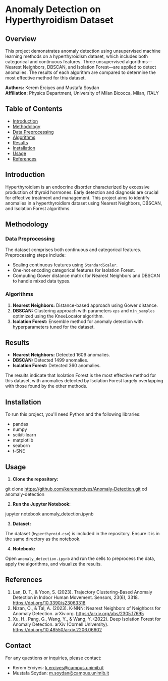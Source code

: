 # Anomaly Detection on Hyperthyroidism Dataset

## Overview

This project demonstrates anomaly detection using unsupervised machine learning methods on a hyperthyroidism dataset, which includes both categorical and continuous features. Three unsupervised algorithms—Nearest Neighbors, DBSCAN, and Isolation Forest—are applied to detect anomalies. The results of each algorithm are compared to determine the most effective method for this dataset.

**Authors:** Kerem Erciyes and Mustafa Soydan  
**Affiliation:** Physics Department, University of Milan Bicocca, Milan, ITALY

## Table of Contents

- [Introduction](#introduction)
- [Methodology](#methodology)
- [Data Preprocessing](#data-preprocessing)
- [Algorithms](#algorithms)
- [Results](#results)
- [Installation](#installation)
- [Usage](#usage)
- [References](#references)

## Introduction

Hyperthyroidism is an endocrine disorder characterized by excessive production of thyroid hormones. Early detection and diagnosis are crucial for effective treatment and management. This project aims to identify anomalies in a hyperthyroidism dataset using Nearest Neighbors, DBSCAN, and Isolation Forest algorithms.

## Methodology

### Data Preprocessing

The dataset comprises both continuous and categorical features. Preprocessing steps include:
- Scaling continuous features using `StandardScaler`.
- One-hot encoding categorical features for Isolation Forest.
- Computing Gower distance matrix for Nearest Neighbors and DBSCAN to handle mixed data types.

### Algorithms

1. **Nearest Neighbors:** Distance-based approach using Gower distance.
2. **DBSCAN:** Clustering approach with parameters `eps` and `min_samples` optimized using the KneeLocator algorithm.
3. **Isolation Forest:** Ensemble method for anomaly detection with hyperparameters tuned for the dataset.

## Results

- **Nearest Neighbors:** Detected 1609 anomalies.
- **DBSCAN:** Detected 1499 anomalies.
- **Isolation Forest:** Detected 360 anomalies.

The results indicate that Isolation Forest is the most effective method for this dataset, with anomalies detected by Isolation Forest largely overlapping with those found by the other methods.

## Installation

To run this project, you'll need Python and the following libraries:

- pandas
- numpy
- scikit-learn
- matplotlib
- seaborn
- t-SNE

## Usage

1. **Clone the repository:**

git clone https://github.com/keremerciyes/Anomaly-Detection.git
cd anomaly-detection

2. **Run the Jupyter Notebook:**

jupyter notebook anomaly_detection.ipynb

3. **Dataset:**

The dataset (`hyperthyroid.csv`) is included in the repository. Ensure it is in the same directory as the notebook.

4. **Notebook:**

Open `anomaly_detection.ipynb` and run the cells to preprocess the data, apply the algorithms, and visualize the results.

## References

1. Lan, D. T., & Yoon, S. (2023). Trajectory Clustering-Based Anomaly Detection in Indoor Human Movement. Sensors, 23(6), 3318. https://doi.org/10.3390/s23063318
2. Nizan, O., & Tal, A. (2023). K-NNN: Nearest Neighbors of Neighbors for Anomaly Detection. arXiv.org. https://arxiv.org/abs/2305.17695
3. Xu, H., Pang, G., Wang, Y., & Wang, Y. (2022). Deep Isolation Forest for Anomaly Detection. arXiv (Cornell University). https://doi.org/10.48550/arxiv.2206.06602

## Contact

For any questions or inquiries, please contact:

- Kerem Erciyes: k.erciyes@campus.unimib.it
- Mustafa Soydan: m.soydan@campus.unimib.it
